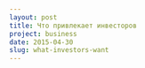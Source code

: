 ```yaml
---
layout: post
title: Что привлекает инвесторов
project: business
date: 2015-04-30
slug: what-investors-want
---
```


